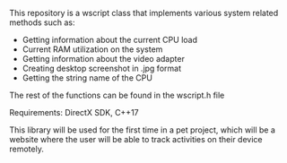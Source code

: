 This repository is a wscript class that implements various system related methods such as:
- Getting information about the current CPU load
- Current RAM utilization on the system
- Getting information about the video adapter
- Creating desktop screenshot in .jpg format
- Getting the string name of the CPU

The rest of the functions can be found in the wscript.h file

Requirements: DirectX SDK, C++17

This library will be used for the first time in a pet project, which will be a website where the user will be able to track activities on their device remotely.
